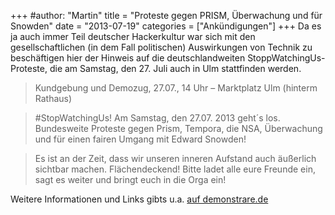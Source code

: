 +++
#author: "Martin"
title = "Proteste gegen PRISM, Überwachung und für Snowden"
date = "2013-07-19"
categories = ["Ankündigungen"]
+++
Da es ja auch immer Teil deutscher Hackerkultur war sich mit den
gesellschaftlichen (in dem Fall politischen) Auswirkungen von Technik zu
beschäftigen hier der Hinweis auf die deutschlandweiten StoppWatchingUs-
Proteste, die am Samstag, den 27. Juli auch in Ulm stattfinden werden.

> Kundgebung und Demozug, 27.07., 14 Uhr – Marktplatz Ulm (hinterm Rathaus)

>

> #StopWatchingUs! Am Samstag, den 27.07. 2013 geht´s los. Bundesweite
Proteste gegen Prism, Tempora, die NSA, Überwachung und für einen fairen
Umgang mit Edward Snowden!

>

> Es ist an der Zeit, dass wir unseren inneren Aufstand auch äußerlich
sichtbar machen. Flächendeckend! Bitte ladet alle eure Freunde ein, sagt es
weiter und bringt euch in die Orga ein!

Weitere Informationen und Links gibts u.a. [auf
demonstrare.de](http://demonstrare.de/termine/27-07-stopwatchingus-deutschlandweite-proteste-gegen-prism-und-tempora)
